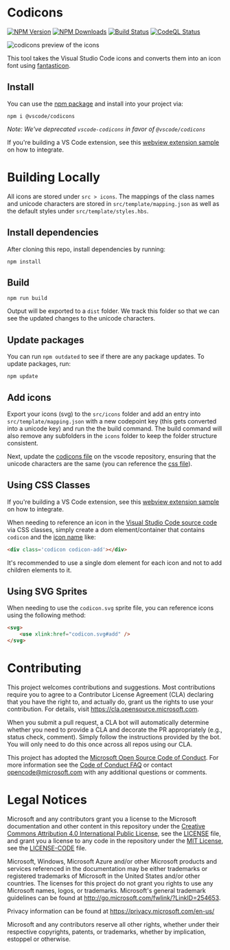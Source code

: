 # Codicons
 
[![NPM Version](https://img.shields.io/npm/v/@vscode/codicons)](https://www.npmjs.com/package/@vscode/codicons)
[![NPM Downloads](https://img.shields.io/npm/dw/@vscode/codicons)](https://www.npmjs.com/package/@vscode/codicons)
[![Build Status](https://github.com/microsoft/vscode-codicons/actions/workflows/build.yml/badge.svg)](https://github.com/microsoft/vscode-codicons/actions/workflows/build.yml)
[![CodeQL Status](https://github.com/microsoft/vscode-codicons/actions/workflows/codeql-analysis.yml/badge.svg)](https://github.com/microsoft/vscode-codicons/actions/workflows/build.yml)

![codicons preview of the icons](https://raw.githubusercontent.com/microsoft/vscode-codicons/main/preview.png)

This tool takes the Visual Studio Code icons and converts them into an icon font using [fantasticon](https://github.com/tancredi/fantasticon).

## Install
You can use the [npm package](https://www.npmjs.com/package/@vscode/codicons) and install into your project via:

```
npm i @vscode/codicons
```

_Note: We've deprecated `vscode-codicons` in favor of `@vscode/codicons`_

If you're building a VS Code extension, see this [webview extension sample](https://github.com/microsoft/vscode-extension-samples/tree/master/webview-codicons-sample) on how to integrate.

# Building Locally

All icons are stored under `src > icons`. The mappings of the class names and unicode characters are stored in `src/template/mapping.json` as well as the default styles under `src/template/styles.hbs`.

## Install dependencies
After cloning this repo, install dependencies by running:

```
npm install
```

## Build

```
npm run build
```

Output will be exported to a `dist` folder. We track this folder so that we can see the updated changes to the unicode characters.

## Update packages

You can run `npm outdated` to see if there are any package updates. To update packages, run:

```
npm update
```

## Add icons

Export your icons (svg) to the `src/icons` folder and add an entry into `src/template/mapping.json` with a new codepoint key (this gets converted into a unicode key) and run the the build command. The build command will also remove any subfolders in the `icons` folder to keep the folder structure consistent.

Next, update the [codicons file](https://github.com/microsoft/vscode/blob/master/src/vs/base/common/codicons.ts) on the vscode repository, ensuring that the unicode characters are the same (you can reference the [css file](https://github.com/microsoft/vscode-codicons/blob/master/dist/codicon.css)).


## Using CSS Classes

If you're building a VS Code extension, see this [webview extension sample](https://github.com/microsoft/vscode-extension-samples/tree/master/webview-codicons-sample) on how to integrate.

When needing to reference an icon in the [Visual Studio Code source code](https://github.com/microsoft/vscode) via CSS classes, simply create a dom element/container that contains `codicon` and the [icon name](https://microsoft.github.io/vscode-codicons/dist/codicon.html) like:

```html
<div class='codicon codicon-add'></div>
```

It's recommended to use a single dom element for each icon and not to add children elements to it.

## Using SVG Sprites

When needing to use the `codicon.svg` sprite file, you can reference icons using the following method:

```html
<svg>
    <use xlink:href="codicon.svg#add" />
</svg>
```

# Contributing

This project welcomes contributions and suggestions.  Most contributions require you to agree to a
Contributor License Agreement (CLA) declaring that you have the right to, and actually do, grant us
the rights to use your contribution. For details, visit https://cla.opensource.microsoft.com.

When you submit a pull request, a CLA bot will automatically determine whether you need to provide
a CLA and decorate the PR appropriately (e.g., status check, comment). Simply follow the instructions
provided by the bot. You will only need to do this once across all repos using our CLA.

This project has adopted the [Microsoft Open Source Code of Conduct](https://opensource.microsoft.com/codeofconduct/).
For more information see the [Code of Conduct FAQ](https://opensource.microsoft.com/codeofconduct/faq/) or
contact [opencode@microsoft.com](mailto:opencode@microsoft.com) with any additional questions or comments.

# Legal Notices

Microsoft and any contributors grant you a license to the Microsoft documentation and other content
in this repository under the [Creative Commons Attribution 4.0 International Public License](https://creativecommons.org/licenses/by/4.0/legalcode),
see the [LICENSE](LICENSE) file, and grant you a license to any code in the repository under the [MIT License](https://opensource.org/licenses/MIT), see the
[LICENSE-CODE](LICENSE-CODE) file.

Microsoft, Windows, Microsoft Azure and/or other Microsoft products and services referenced in the documentation
may be either trademarks or registered trademarks of Microsoft in the United States and/or other countries.
The licenses for this project do not grant you rights to use any Microsoft names, logos, or trademarks.
Microsoft's general trademark guidelines can be found at http://go.microsoft.com/fwlink/?LinkID=254653.

Privacy information can be found at https://privacy.microsoft.com/en-us/

Microsoft and any contributors reserve all other rights, whether under their respective copyrights, patents,
or trademarks, whether by implication, estoppel or otherwise.
